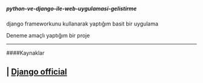 ##### python-ve-django-ile-web-uygulamasi-gelistirme

django frameworkunu kullanarak yaptığım basit bir uygulama

Deneme amaçlı yaptığım bir proje

-------------------

####Kaynaklar

| [Django official](https://docs.djangoproject.com/en/1.9/)
---------